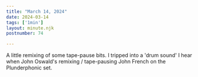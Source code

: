 ```yaml
---
title: "March 14, 2024"
date: 2024-03-14
tags: ['1min']
layout: minute.njk
postnumber: 74

---
```


A little remixing of some tape-pause bits. I tripped into a 'drum sound' I hear when John Oswald's remixing / tape-pausing John French on the Plunderphonic set. 